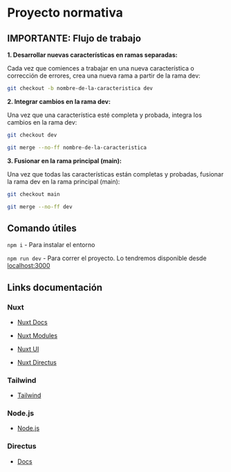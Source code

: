 # Proyecto normativa

## IMPORTANTE: Flujo de trabajo

**1. Desarrollar nuevas características en ramas separadas:** 

Cada vez que comiences a trabajar en una nueva característica o corrección de errores, crea una nueva rama a partir de la rama dev:

```sh
git checkout -b nombre-de-la-caracteristica dev
```

**2. Integrar cambios en la rama dev:** 

Una vez que una característica esté completa y probada, integra los cambios en la rama dev:

```sh
git checkout dev
```

```sh
git merge --no-ff nombre-de-la-caracteristica
```

**3. Fusionar en la rama principal (main):** 

Una vez que todas las características están completas y probadas, fusionar la rama dev en la rama principal (main):

```sh
git checkout main
```

```sh
git merge --no-ff dev
```

## Comando útiles

`npm i` - Para instalar el entorno

`npm run dev` - Para correr el proyecto. Lo tendremos disponible desde [localhost:3000](http://localhost:3000)

## Links documentación

### Nuxt

-  [Nuxt Docs](https://nuxt.com/docs/getting-started/introduction)

-  [Nuxt Modules](https://nuxt.com/modules)

-  [Nuxt UI](https://ui.nuxt.com/)

-  [Nuxt Directus](https://next.nuxt-directus.site/)

### Tailwind

-  [Tailwind](https://tailwindcss.com/docs)

### Node.js

-  [Node.js](https://nodejs.org/en)

### Directus

- [Docs](https://docs.directus.io/)
